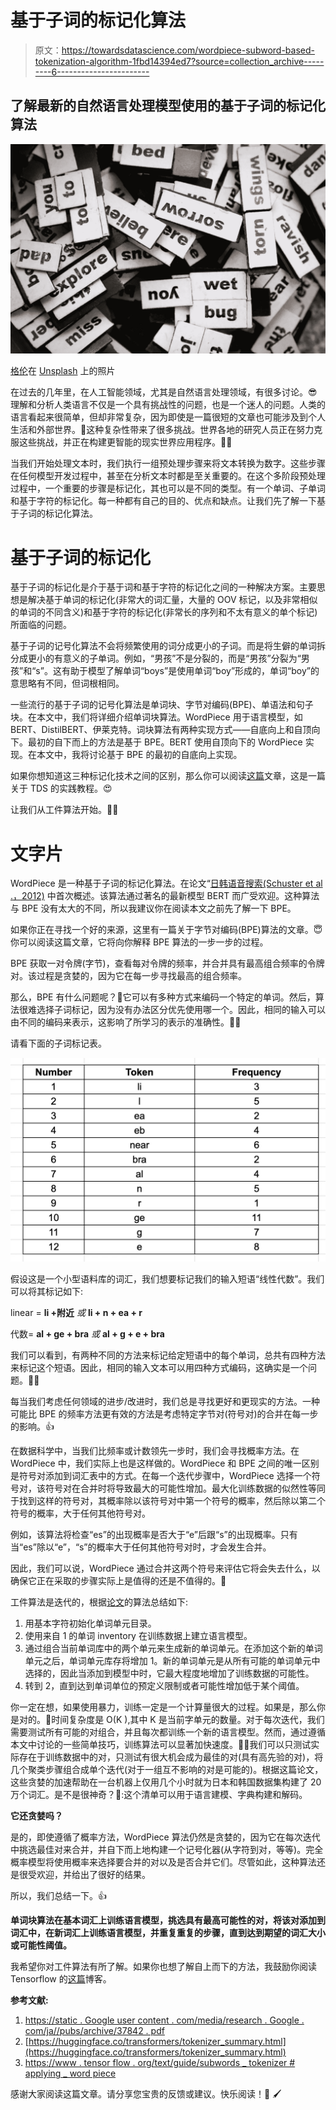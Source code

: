 # 基于子词的标记化算法

> 原文：<https://towardsdatascience.com/wordpiece-subword-based-tokenization-algorithm-1fbd14394ed7?source=collection_archive---------6----------------------->

## 了解最新的自然语言处理模型使用的基于子词的标记化算法

![](img/5f2cb503494461543b699605de79c713.png)

[格伦](https://unsplash.com/@glencarrie)在 [Unsplash](https://unsplash.com/photos/oHoBIbDj7lo) 上的照片

在过去的几年里，在人工智能领域，尤其是自然语言处理领域，有很多讨论。😎理解和分析人类语言不仅是一个具有挑战性的问题，也是一个迷人的问题。人类的语言看起来很简单，但却非常复杂，因为即使是一篇很短的文章也可能涉及到个人生活和外部世界。🧐这种复杂性带来了很多挑战。世界各地的研究人员正在努力克服这些挑战，并正在构建更智能的现实世界应用程序。👩‍💻

当我们开始处理文本时，我们执行一组预处理步骤来将文本转换为数字。这些步骤在任何模型开发过程中，甚至在分析文本时都是至关重要的。在这个多阶段预处理过程中，一个重要的步骤是标记化，其也可以是不同的类型。有一个单词、子单词和基于字符的标记化。每一种都有自己的目的、优点和缺点。让我们先了解一下基于子词的标记化算法。

# 基于子词的标记化

基于子词的标记化是介于基于词和基于字符的标记化之间的一种解决方案。主要思想是解决基于单词的标记化(非常大的词汇量，大量的 OOV 标记，以及非常相似的单词的不同含义)和基于字符的标记化(非常长的序列和不太有意义的单个标记)所面临的问题。

基于子词的记号化算法不会将频繁使用的词分成更小的子词。而是将生僻的单词拆分成更小的有意义的子单词。例如，“男孩”不是分裂的，而是“男孩”分裂为“男孩”和“s”。这有助于模型了解单词“boys”是使用单词“boy”形成的，单词“boy”的意思略有不同，但词根相同。

一些流行的基于子词的记号化算法是单词块、字节对编码(BPE)、单语法和句子块。在本文中，我们将详细介绍单词块算法。WordPiece 用于语言模型，如 BERT、DistilBERT、伊莱克特。词块算法有两种实现方式——自底向上和自顶向下。最初的自下而上的方法是基于 BPE。BERT 使用自顶向下的 WordPiece 实现。在本文中，我将讨论基于 BPE 的最初的自底向上实现。

如果你想知道这三种标记化技术之间的区别，那么你可以阅读[这篇](/word-subword-and-character-based-tokenization-know-the-difference-ea0976b64e17)文章，这是一篇关于 TDS 的实践教程。😍

</word-subword-and-character-based-tokenization-know-the-difference-ea0976b64e17>  

让我们从工件算法开始。🏃‍♀️

# 文字片

WordPiece 是一种基于子词的标记化算法。在论文“[日韩语音搜索(Schuster et al .，2012)](https://static.googleusercontent.com/media/research.google.com/ja//pubs/archive/37842.pdf) 中首次概述。该算法通过著名的最新模型 BERT 而广受欢迎。这种算法与 BPE 没有太大的不同，所以我建议你在阅读本文之前先了解一下 BPE。

如果你正在寻找一个好的来源，这里有一篇关于字节对编码(BPE)算法的文章。😇你可以阅读这篇文章，它将向你解释 BPE 算法的一步一步的过程。

</byte-pair-encoding-subword-based-tokenization-algorithm-77828a70bee0>  

BPE 获取一对令牌(字节)，查看每对令牌的频率，并合并具有最高组合频率的令牌对。该过程是贪婪的，因为它在每一步寻找最高的组合频率。

那么，BPE 有什么问题呢？🤔它可以有多种方式来编码一个特定的单词。然后，算法很难选择子词标记，因为没有办法区分优先使用哪一个。因此，相同的输入可以由不同的编码来表示，这影响了所学习的表示的准确性。🤦‍♀️

请看下面的子词标记表。

![](img/cd387943b126ec4e8dfacee018008686.png)

假设这是一个小型语料库的词汇，我们想要标记我们的输入短语“线性代数”。我们可以将其标记如下:

linear = **li +附近** *或* **li + n + ea + r**

代数= **al + ge + bra** *或* **al + g + e + bra**

我们可以看到，有两种不同的方法来标记给定短语中的每个单词，总共有四种方法来标记这个短语。因此，相同的输入文本可以用四种方式编码，这确实是一个问题。🤷‍♀️

每当我们考虑任何领域的进步/改进时，我们总是寻找更好和更现实的方法。一种可能比 BPE 的频率方法更有效的方法是考虑特定字节对(符号对)的合并在每一步的影响。👍

在数据科学中，当我们比频率或计数领先一步时，我们会寻找概率方法。在 WordPiece 中，我们实际上也是这样做的。WordPiece 和 BPE 之间的唯一区别是符号对添加到词汇表中的方式。在每一个迭代步骤中，WordPiece 选择一个符号对，该符号对在合并时将导致最大的可能性增加。最大化训练数据的似然性等同于找到这样的符号对，其概率除以该符号对中第一个符号的概率，然后除以第二个符号的概率，大于任何其他符号对。

例如，该算法将检查“es”的出现概率是否大于“e”后跟“s”的出现概率。只有当“es”除以“e”，“s”的概率大于任何其他符号对时，才会发生合并。

因此，我们可以说，WordPiece 通过合并这两个符号来评估它将会失去什么，以确保它正在采取的步骤实际上是值得的还是不值得的。🤗

工件算法是迭代的，根据[论文](https://static.googleusercontent.com/media/research.google.com/ja//pubs/archive/37842.pdf)的算法总结如下:

1.  用基本字符初始化单词单元目录。
2.  使用来自 1 的单词 inventory 在训练数据上建立语言模型。
3.  通过组合当前单词库中的两个单元来生成新的单词单元。在添加这个新的单词单元之后，单词单元库存将增加 1。新的单词单元是从所有可能的单词单元中选择的，因此当添加到模型中时，它最大程度地增加了训练数据的可能性。
4.  转到 2，直到达到单词单位的预定义限制或者可能性增加低于某个阈值。

你一定在想，如果使用暴力，训练一定是一个计算量很大的过程。如果是，那么你是对的。🤨时间复杂度是 O(K ),其中 K 是当前字单元的数量。对于每次迭代，我们需要测试所有可能的对组合，并且每次都训练一个新的语言模型。然而，通过遵循本文中讨论的一些简单技巧，训练算法可以显著加快速度。🏃‍♂️我们可以只测试实际存在于训练数据中的对，只测试有很大机会成为最佳的对(具有高先验的对)，将几个聚类步骤组合成单个迭代(对于一组互不影响的对是可能的)。根据这篇论文，这些贪婪的加速帮助在一台机器上仅用几个小时就为日本和韩国数据集构建了 20 万个词汇。是不是很神奇？🥳:这个清单可以用于语言建模、字典构建和解码。

**它还贪婪吗？**

是的，即使遵循了概率方法，WordPiece 算法仍然是贪婪的，因为它在每次迭代中挑选最佳对来合并，并自下而上地构建一个记号化器(从字符到对，等等)。完全概率模型将使用概率来选择要合并的对以及是否合并它们。尽管如此，这种算法还是很受欢迎，并给出了很好的结果。

所以，我们总结一下。👍

**单词块算法在基本词汇上训练语言模型，挑选具有最高可能性的对，将该对添加到词汇中，在新词汇上训练语言模型，并重复重复的步骤，直到达到期望的词汇大小或可能性阈值。**

我希望你对工件算法有所了解。如果你也想了解自上而下的方法，我鼓励你阅读 Tensorflow 的[这篇](https://www.tensorflow.org/text/guide/subwords_tokenizer#optional_the_algorithm)博客。

**参考文献:**

1.  [https://static . Google user content . com/media/research . Google . com/ja//pubs/archive/37842 . pdf](https://static.googleusercontent.com/media/research.google.com/ja//pubs/archive/37842.pdf)
2.  [https://huggingface.co/transformers/tokenizer_summary.html](https://huggingface.co/transformers/tokenizer_summary.html)
3.  [https://www . tensor flow . org/text/guide/subwords _ tokenizer # applying _ word piece](https://www.tensorflow.org/text/guide/subwords_tokenizer#applying_wordpiece)

感谢大家阅读这篇文章。请分享您宝贵的反馈或建议。快乐阅读！📗 🖌